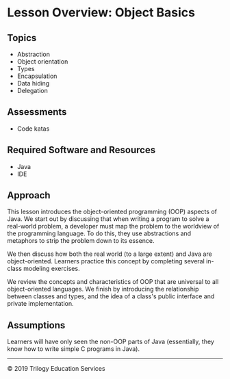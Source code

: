 # Lesson Overview: Object Basics

## Topics
-	Abstraction
-	Object orientation
-	Types
-	Encapsulation
-	Data hiding
-	Delegation

## Assessments
- Code katas

## Required Software and Resources
- Java
- IDE

## Approach
This lesson introduces the object-oriented programming (OOP) aspects of Java. We start out by discussing that when writing a program to solve a real-world problem, a developer must map the problem to the worldview of the programming language. To do this, they use abstractions and metaphors to strip the problem down to its essence. 

We then discuss how both the real world (to a large extent) and Java are object-oriented. Learners practice this concept by completing several in-class modeling exercises.

We review the concepts and characteristics of OOP that are universal to all object-oriented languages. We finish by introducing the relationship between classes and types, and the idea of a class's public interface and private implementation.


## Assumptions

Learners will have only seen the non-OOP parts of Java (essentially, they know how to write simple C programs in Java).


---
© 2019 Trilogy Education Services

